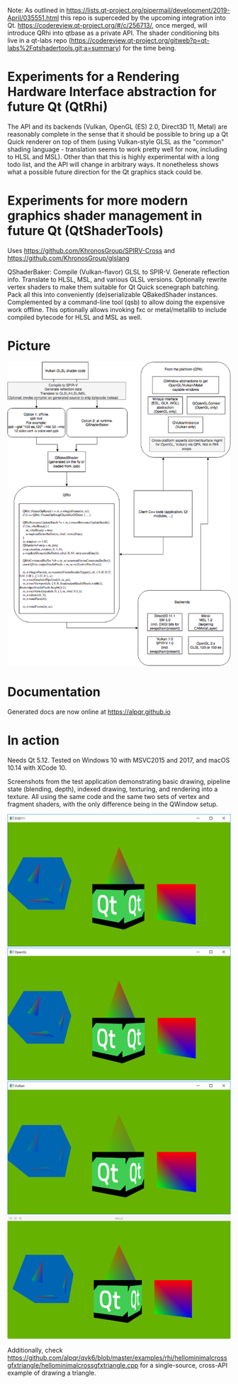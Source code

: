 Note: As outlined in https://lists.qt-project.org/pipermail/development/2019-April/035551.html this repo is superceded by the upcoming integration into Qt. https://codereview.qt-project.org/#/c/256713/, once merged, will introduce QRhi into qtbase as a private API. The shader conditioning bits live in a qt-labs repo (https://codereview.qt-project.org/gitweb?p=qt-labs%2Fqtshadertools.git;a=summary) for the time being.

Experiments for a Rendering Hardware Interface abstraction for future Qt (QtRhi)
========================================================================

The API and its backends (Vulkan, OpenGL (ES) 2.0, Direct3D 11, Metal) are
reasonably complete in the sense that it should be possible to bring up a Qt
Quick renderer on top of them (using Vulkan-style GLSL as the "common" shading
language - translation seems to work pretty well for now, including to HLSL and
MSL). Other than that this is highly experimental with a long todo list, and the
API will change in arbitrary ways. It nonetheless shows what a possible future
direction for the Qt graphics stack could be.

Experiments for more modern graphics shader management in future Qt (QtShaderTools)
===================================================================

Uses https://github.com/KhronosGroup/SPIRV-Cross and https://github.com/KhronosGroup/glslang

QShaderBaker: Compile (Vulkan-flavor) GLSL to SPIR-V. Generate reflection info.
Translate to HLSL, MSL, and various GLSL versions. Optionally rewrite vertex
shaders to make them suitable for Qt Quick scenegraph batching. Pack all this
into conveniently (de)serializable QBakedShader instances. Complemented by a
command-line tool (qsb) to allow doing the expensive work offline. This
optionally allows invoking fxc or metal/metallib to include compiled bytecode
for HLSL and MSL as well.

Picture
=======
![](https://github.com/alpqr/qvk6/blob/master/rhi2.png)

Documentation
=============

Generated docs are now online at https://alpqr.github.io

In action
=========

Needs Qt 5.12. Tested on Windows 10 with MSVC2015 and 2017, and macOS 10.14 with XCode 10.

Screenshots from the test application demonstrating basic drawing, pipeline
state (blending, depth), indexed drawing, texturing, and rendering into a
texture. All using the same code and the same two sets of vertex and fragment
shaders, with the only difference being in the QWindow setup.

![](https://github.com/alpqr/qvk6/blob/master/screenshot_d3d.png)
![](https://github.com/alpqr/qvk6/blob/master/screenshot_gl.png)
![](https://github.com/alpqr/qvk6/blob/master/screenshot_vk.png)
![](https://github.com/alpqr/qvk6/blob/master/screenshot_mtl.png)

Additionally, check
https://github.com/alpqr/qvk6/blob/master/examples/rhi/hellominimalcrossgfxtriangle/hellominimalcrossgfxtriangle.cpp
for a single-source, cross-API example of drawing a triangle.
